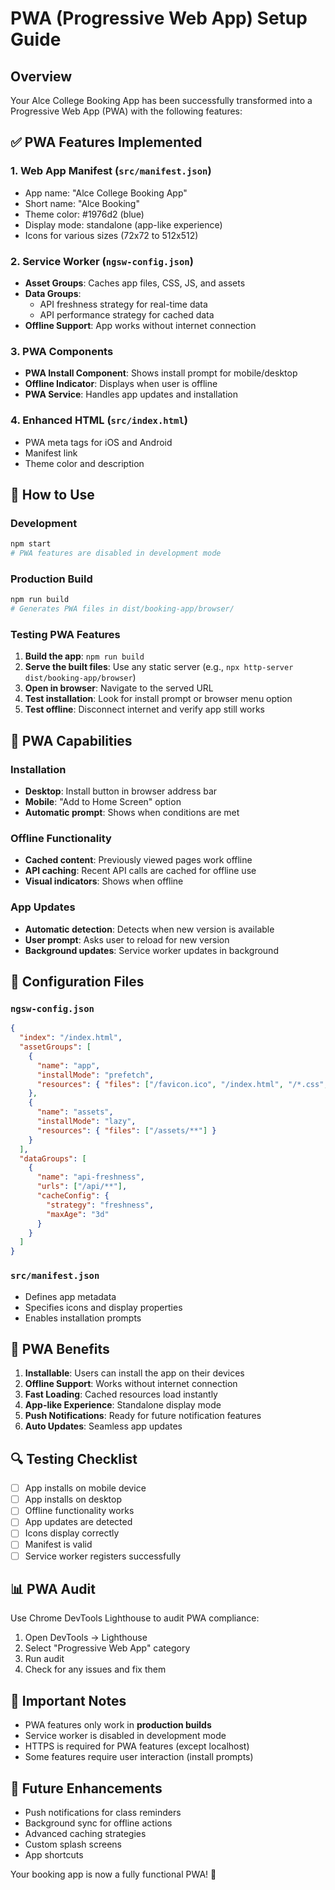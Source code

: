 # PWA (Progressive Web App) Setup Guide

## Overview
Your Alce College Booking App has been successfully transformed into a Progressive Web App (PWA) with the following features:

## ✅ PWA Features Implemented

### 1. **Web App Manifest** (`src/manifest.json`)
- App name: "Alce College Booking App"
- Short name: "Alce Booking"
- Theme color: #1976d2 (blue)
- Display mode: standalone (app-like experience)
- Icons for various sizes (72x72 to 512x512)

### 2. **Service Worker** (`ngsw-config.json`)
- **Asset Groups**: Caches app files, CSS, JS, and assets
- **Data Groups**: 
  - API freshness strategy for real-time data
  - API performance strategy for cached data
- **Offline Support**: App works without internet connection

### 3. **PWA Components**
- **PWA Install Component**: Shows install prompt for mobile/desktop
- **Offline Indicator**: Displays when user is offline
- **PWA Service**: Handles app updates and installation

### 4. **Enhanced HTML** (`src/index.html`)
- PWA meta tags for iOS and Android
- Manifest link
- Theme color and description

## 🚀 How to Use

### Development
```bash
npm start
# PWA features are disabled in development mode
```

### Production Build
```bash
npm run build
# Generates PWA files in dist/booking-app/browser/
```

### Testing PWA Features
1. **Build the app**: `npm run build`
2. **Serve the built files**: Use any static server (e.g., `npx http-server dist/booking-app/browser`)
3. **Open in browser**: Navigate to the served URL
4. **Test installation**: Look for install prompt or browser menu option
5. **Test offline**: Disconnect internet and verify app still works

## 📱 PWA Capabilities

### Installation
- **Desktop**: Install button in browser address bar
- **Mobile**: "Add to Home Screen" option
- **Automatic prompt**: Shows when conditions are met

### Offline Functionality
- **Cached content**: Previously viewed pages work offline
- **API caching**: Recent API calls are cached for offline use
- **Visual indicators**: Shows when offline

### App Updates
- **Automatic detection**: Detects when new version is available
- **User prompt**: Asks user to reload for new version
- **Background updates**: Service worker updates in background

## 🔧 Configuration Files

### `ngsw-config.json`
```json
{
  "index": "/index.html",
  "assetGroups": [
    {
      "name": "app",
      "installMode": "prefetch",
      "resources": { "files": ["/favicon.ico", "/index.html", "/*.css", "/*.js"] }
    },
    {
      "name": "assets", 
      "installMode": "lazy",
      "resources": { "files": ["/assets/**"] }
    }
  ],
  "dataGroups": [
    {
      "name": "api-freshness",
      "urls": ["/api/**"],
      "cacheConfig": {
        "strategy": "freshness",
        "maxAge": "3d"
      }
    }
  ]
}
```

### `src/manifest.json`
- Defines app metadata
- Specifies icons and display properties
- Enables installation prompts

## 🎯 PWA Benefits

1. **Installable**: Users can install the app on their devices
2. **Offline Support**: Works without internet connection
3. **Fast Loading**: Cached resources load instantly
4. **App-like Experience**: Standalone display mode
5. **Push Notifications**: Ready for future notification features
6. **Auto Updates**: Seamless app updates

## 🔍 Testing Checklist

- [ ] App installs on mobile device
- [ ] App installs on desktop
- [ ] Offline functionality works
- [ ] App updates are detected
- [ ] Icons display correctly
- [ ] Manifest is valid
- [ ] Service worker registers successfully

## 📊 PWA Audit

Use Chrome DevTools Lighthouse to audit PWA compliance:
1. Open DevTools → Lighthouse
2. Select "Progressive Web App" category
3. Run audit
4. Check for any issues and fix them

## 🚨 Important Notes

- PWA features only work in **production builds**
- Service worker is disabled in development mode
- HTTPS is required for PWA features (except localhost)
- Some features require user interaction (install prompts)

## 🔄 Future Enhancements

- Push notifications for class reminders
- Background sync for offline actions
- Advanced caching strategies
- Custom splash screens
- App shortcuts

Your booking app is now a fully functional PWA! 🎉

